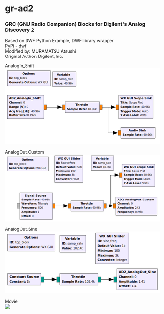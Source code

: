 # gr-ad2
### GRC (GNU Radio Companion) Blocks for Digilent's Analog Discovery 2

  Based on DWF Python Example, DWF library wrapper  
  [PyPi - dwf](https://pypi.org/project/dwf/)  
  Modified by: MURAMATSU Atsushi  
  Original Author:  Digilent, Inc.  

AnalogIn_Shift  
<img src="https://github.com/7m4mon/gr-ad2/blob/master/AnalogIn_Shift.grc.png" alt="AnalogIn_Shift" title="">

AnalogOut_Custom  
<img src="https://github.com/7m4mon/gr-ad2/blob/master/AnalogOut_Custom.grc.png" alt="AnalogOut_Custom" title="">

AnalogOut_Sine  
<img src="https://github.com/7m4mon/gr-ad2/blob/master/AnalogOut_Sine.grc.png" alt="AnalogOut_Sine" title="">

Movie  
[![](https://img.youtube.com/vi/YdhogbIK9YY/0.jpg)](https://www.youtube.com/watch?v=YdhogbIK9YY)

